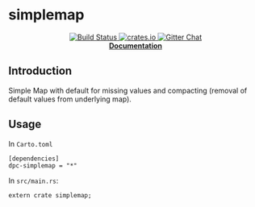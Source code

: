 # simplemap

<p align="center">
  <a href="https://travis-ci.org/dpc/simplemap-rs">
      <img src="https://img.shields.io/travis/dpc/simplemap-rs/master.svg?style=flat-square" alt="Build Status">
  </a>
  <a href="https://crates.io/crates/dpc-simplemap">
      <img src="http://meritbadge.herokuapp.com/dpc-simplemap?style=flat-square" alt="crates.io">
  </a>
  <a href="https://gitter.im/dpc/dpc">
      <img src="https://img.shields.io/badge/GITTER-join%20chat-green.svg?style=flat-square" alt="Gitter Chat">
  </a>
  <br>
  <strong><a href="//dpc.github.io/simplemap-rs/">Documentation</a></strong>
</p>


## Introduction

Simple Map with default for missing values and compacting (removal of default values from underlying map).

## Usage

In `Carto.toml`

	[dependencies]
	dpc-simplemap = "*"

In `src/main.rs`:

	extern crate simplemap;
